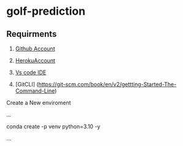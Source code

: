 # golf-prediction

## Requirments
1. [Github Account](https://github.com)

2. [HerokuAccount](https://heroku.com)

3. [Vs code IDE](https://code.visualstudio.com/)

4. [GitCLI] (https://git-scm.com/book/en/v2/gettting-Started-The-Command-Line)




Create  a New enviroment

...

conda create -p  venv python=3.10 -y

...